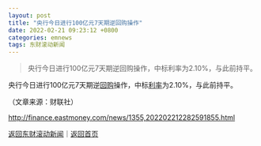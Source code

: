 ```yaml
---
layout: post
title: "央行今日进行100亿元7天期逆回购操作"
date: 2022-02-21 09:23:12 +0800
categories: emnews
tags: 东财滚动新闻
---
```

> 央行今日进行100亿元7天期逆回购操作，中标利率为2.10%，与此前持平。

<p>央行今日进行100亿元7天期逆<span id="Info.3285"><a href="http://data.eastmoney.com/gphg/" class="infokey">回购</a></span>操作，中标<span id="Info.344"><a href="http://data.eastmoney.com/cjsj/yhll.html" class="infokey">利率</a></span>为2.10%，与此前持平。</p><p class="em_media">（文章来源：财联社）</p>

<http://finance.eastmoney.com/news/1355,202202212282591855.html>

[返回东财滚动新闻](//finews.withounder.com/emnews/)｜[返回首页](//finews.withounder.com/)